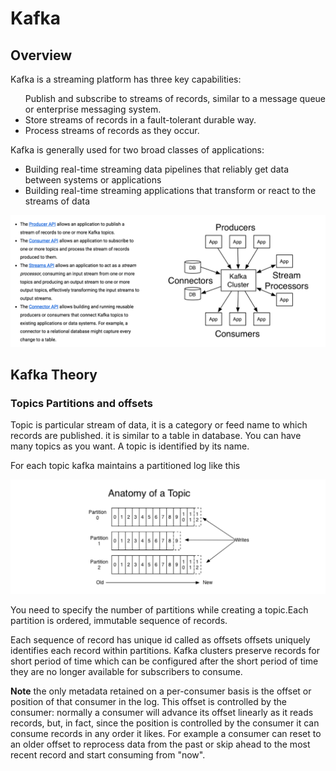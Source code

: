 # Kafka

## Overview

Kafka is a streaming platform has three key capabilities:

<ul>
<ii>Publish and subscribe to streams of records, similar to a message queue or enterprise messaging system</ii>.
<li>Store streams of records in a fault-tolerant durable way.</li>
<li>Process streams of records as they occur.</li>
</ul>

Kafka is generally used for two broad classes of applications:
<ul>
<li>Building real-time streaming data pipelines that reliably get data between systems or applications </li>
<li>Building real-time streaming applications that transform or react to the streams of data</li>
</ul>

![Kafka overview](/images/Overview.png)

## Kafka Theory

### Topics Partitions and offsets

Topic is particular stream of data, it is a category or feed name to which records are published. it is similar to a 
table in database. You can have many topics as you want. A topic is identified by its name.

For each topic kafka maintains  a partitioned log like this

![Partitions in Topics](/images/Partitions.png)

<p>You need to specify the number of partitions while creating a topic.Each partition is ordered, immutable sequence of 
records.</p>

<p>Each sequence of record has unique id called as offsets
offsets uniquely identifies each record within partitions.
Kafka clusters preserve records for short period of time which can be configured
after the short period of time they are no longer available for subscribers to consume.

<p><b>Note</b> the only metadata retained on a per-consumer basis is the offset or position of that consumer in the log. 
This offset is controlled by the consumer: normally a consumer will advance its offset linearly as it reads records, 
but, in fact, since the position is controlled by the consumer it can consume records in any order it likes. 
For example a consumer can reset to an older offset to reprocess data from the past or skip ahead to the most recent 
record and start consuming from "now".</p>

